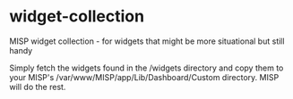 # widget-collection
MISP widget collection - for widgets that might be more situational but still handy

Simply fetch the widgets found in the /widgets directory and copy them to your MISP's /var/www/MISP/app/Lib/Dashboard/Custom directory. MISP will do the rest.
